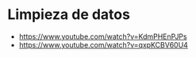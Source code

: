 # Limpieza de datos
- https://www.youtube.com/watch?v=KdmPHEnPJPs
- https://www.youtube.com/watch?v=qxpKCBV60U4
